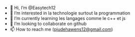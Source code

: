 - 👋 Hi, I’m @Easytech12
- 👀 I’m interested in  la technologie surtout la programmation  
- 🌱 I’m currently learning  les langages comme le c++ et js
- 💞️ I’m looking to collaborate on  github
- 📫 How to reach me  (pjudehawens12@gmail.com)

<!---
Easytech12/Easytech12 is a ✨ special ✨ repository because its `README.md` (this file) appears on your GitHub profile.
You can click the Preview link to take a look at your changes.
--->
